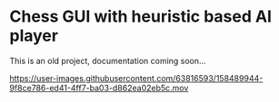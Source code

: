 # Chess GUI with heuristic based AI player

This is an old project, documentation coming soon...



https://user-images.githubusercontent.com/63816593/158489944-9f8ce786-ed41-4ff7-ba03-d862ea02eb5c.mov

